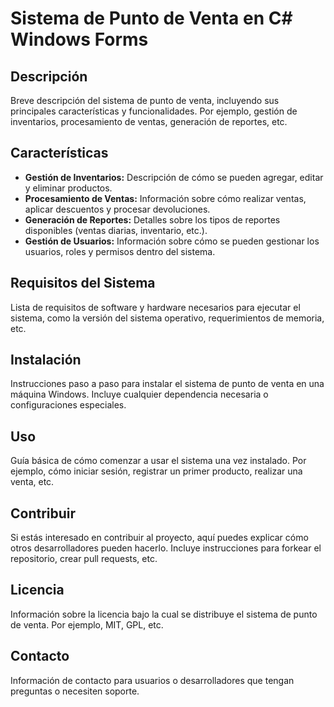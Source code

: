 # Sistema de Punto de Venta en C# Windows Forms

## Descripción
Breve descripción del sistema de punto de venta, incluyendo sus principales características y funcionalidades. Por ejemplo, gestión de inventarios, procesamiento de ventas, generación de reportes, etc.

## Características
- **Gestión de Inventarios:** Descripción de cómo se pueden agregar, editar y eliminar productos.
- **Procesamiento de Ventas:** Información sobre cómo realizar ventas, aplicar descuentos y procesar devoluciones.
- **Generación de Reportes:** Detalles sobre los tipos de reportes disponibles (ventas diarias, inventario, etc.).
- **Gestión de Usuarios:** Información sobre cómo se pueden gestionar los usuarios, roles y permisos dentro del sistema.

## Requisitos del Sistema
Lista de requisitos de software y hardware necesarios para ejecutar el sistema, como la versión del sistema operativo, requerimientos de memoria, etc.

## Instalación
Instrucciones paso a paso para instalar el sistema de punto de venta en una máquina Windows. Incluye cualquier dependencia necesaria o configuraciones especiales.

## Uso
Guía básica de cómo comenzar a usar el sistema una vez instalado. Por ejemplo, cómo iniciar sesión, registrar un primer producto, realizar una venta, etc.

## Contribuir
Si estás interesado en contribuir al proyecto, aquí puedes explicar cómo otros desarrolladores pueden hacerlo. Incluye instrucciones para forkear el repositorio, crear pull requests, etc.

## Licencia
Información sobre la licencia bajo la cual se distribuye el sistema de punto de venta. Por ejemplo, MIT, GPL, etc.

## Contacto
Información de contacto para usuarios o desarrolladores que tengan preguntas o necesiten soporte.


